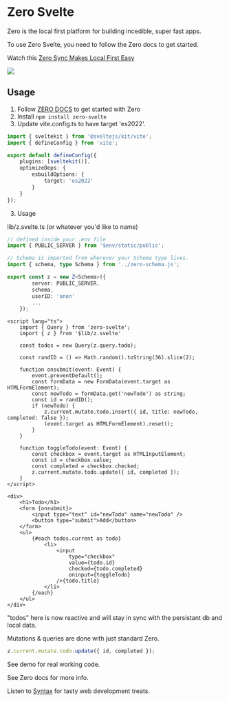 # Zero Svelte

Zero is the local first platform for building incedible, super fast apps.

To use Zero Svelte, you need to follow the Zero docs to get started.

Watch this
[Zero Sync Makes Local First Easy](https://www.youtube.com/watch?v=hAxdOUgjctk&ab_channel=Syntax)

[<img src="./zero1.png">](https://www.youtube.com/watch?v=hAxdOUgjctk&ab_channel=Syntax)

## Usage

1. Follow [ZERO DOCS](https://zero.rocicorp.dev/docs/introduction) to get started with Zero
1. Install `npm install zero-svelte`
1. Update vite.config.ts to have target 'es2022'.

```ts
import { sveltekit } from '@sveltejs/kit/vite';
import { defineConfig } from 'vite';

export default defineConfig({
	plugins: [sveltekit()],
	optimizeDeps: {
		esbuildOptions: {
			target: 'es2022'
		}
	}
});
```

3. Usage

lib/z.svelte.ts (or whatever you'd like to name)

```ts
// defined inside your .env file
import { PUBLIC_SERVER } from '$env/static/public';

// Schema is imported from wherever your Schema type lives.
import { schema, type Schema } from '../zero-schema.js';

export const z = new Z<Schema>({
		server: PUBLIC_SERVER,
		schema,
		userID: 'anon'
		...
	});
```

```svelte
<script lang="ts">
    import { Query } from 'zero-svelte';
    import { z } from '$lib/z.svelte'
    
    const todos = new Query(z.query.todo);

    const randID = () => Math.random().toString(36).slice(2);

    function onsubmit(event: Event) {
        event.preventDefault();
        const formData = new FormData(event.target as HTMLFormElement);
        const newTodo = formData.get('newTodo') as string;
        const id = randID();
        if (newTodo) {
            z.current.mutate.todo.insert({ id, title: newTodo, completed: false });
            (event.target as HTMLFormElement).reset();
        }
    }

    function toggleTodo(event: Event) {
        const checkbox = event.target as HTMLInputElement;
        const id = checkbox.value;
        const completed = checkbox.checked;
        z.current.mutate.todo.update({ id, completed });
    }
</script>

<div>
    <h1>Todo</h1>
    <form {onsubmit}>
        <input type="text" id="newTodo" name="newTodo" />
        <button type="submit">Add</button>
    </form>
    <ul>
        {#each todos.current as todo}
            <li>
                <input
                    type="checkbox"
                    value={todo.id}
                    checked={todo.completed}
                    oninput={toggleTodo}
                />{todo.title}
            </li>
        {/each}
    </ul>
</div>
```

"todos" here is now reactive and will stay in sync with the persistant db and local data.

Mutations & queries are done with just standard Zero.

```javascript
z.current.mutate.todo.update({ id, completed });
```

See demo for real working code.

See Zero docs for more info.

Listen to [Syntax](Syntax.fm) for tasty web development treats.
